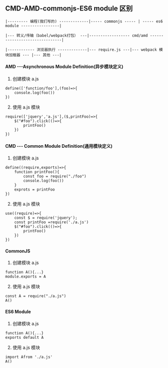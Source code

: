 ## CMD-AMD-commonjs-ES6 module 区别

```
|--------- 编程(我们写的) -------------|----- commonjs ----- | ----- es6 module -----------------|

|--- 转义/传输（babel/webpack打包） ---|------------------ cmd/amd -------------------------------|

|------------ 浏览器执行 -------------|--- require.js ---|--- webpack 模块加载器 --- |--- 其他 ---|
```

#### AMD ---Asynchronous Module Definition(异步模块定义)

1. 创建模块 a.js

```
define(['function/foo'],(foo)=>{
    console.log(foo())
})
```

2. 使用 a.js 模块

```
require(['jquery','a.js'],($,printFoo)=>{
    $("#foo").click(()=>{
        printFoo()
    })
})
```

#### CMD --- Common Module Definition(通用模块定义)

1. 创建模块 a.js

```
define((require,exports)=>{
    function printFoo(){
        const foo = require("./foo")
        console.log(foo())
    }
    exprots = printFoo
})
```

2. 使用 a.js 模块

```
use((require)=>{
    const $ = require('jquery');
    const printFoo =require('./a.js')
    $("#foo").click(()=>{
        printFoo()
    })
})
```

#### CommonJS

1.  创建模块 a.js

```
function A(){...}
module.exports = A
```

2. 使用 a.js 模块

```
const A = require("./a.js")
A()
```

#### ES6 Module

1.  创建模块 a.js

```
function A(){...}
exports default A
```

2.  使用 a.js 模块

```
import Afrom './a.js'
A()
```
